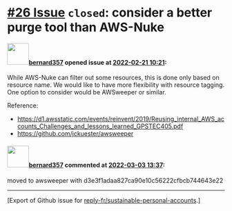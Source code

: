 # [\#26 Issue](https://github.com/reply-fr/sustainable-personal-accounts/issues/26) `closed`: consider a better purge tool than AWS-Nuke

#### <img src="https://avatars.githubusercontent.com/u/235078?v=4" width="50">[bernard357](https://github.com/bernard357) opened issue at [2022-02-21 10:21](https://github.com/reply-fr/sustainable-personal-accounts/issues/26):

While AWS-Nuke can filter out some resources, this is done only based on resource name. We would like to have more flexibility with resource tagging. One option to consider would be AWSweeper or similar.

Reference:
-  https://d1.awsstatic.com/events/reinvent/2019/Reusing_internal_AWS_accounts_Challenges_and_lessons_learned_GPSTEC405.pdf
- https://github.com/jckuester/awsweeper

#### <img src="https://avatars.githubusercontent.com/u/235078?v=4" width="50">[bernard357](https://github.com/bernard357) commented at [2022-03-03 13:37](https://github.com/reply-fr/sustainable-personal-accounts/issues/26#issuecomment-1058049031):

moved to awsweeper with d3e3f1adaa827ca90e10c56222cfbcb744643e22


-------------------------------------------------------------------------------



[Export of Github issue for [reply-fr/sustainable-personal-accounts](https://github.com/reply-fr/sustainable-personal-accounts).]
